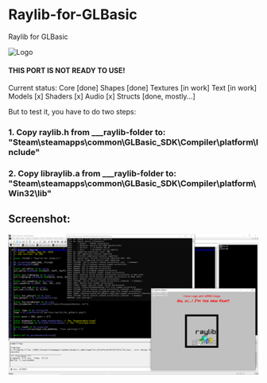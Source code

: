 # Raylib-for-GLBasic
Raylib for GLBasic

![Logo](https://github.com/SliverLIVE/RayLib/blob/master/raylib_for_glbasic.png)

#### THIS PORT IS NOT READY TO USE!
Current status:
Core     [done]
Shapes   [done]
Textures [in work]
Text     [in work]
Models   [x]
Shaders  [x]
Audio    [x]
Structs  [done, mostly...]

But to test it, you have to do two steps:

### 1. Copy raylib.h from ___raylib-folder to: "Steam\steamapps\common\GLBasic_SDK\Compiler\platform\Include"

### 2. Copy libraylib.a from ___raylib-folder to: "Steam\steamapps\common\GLBasic_SDK\Compiler\platform\Win32\lib" 

 
 
## Screenshot:
![screenshot1](https://github.com/SliverLIVE/Raylib-for-GLBasic/blob/master/screenshot1.png)
